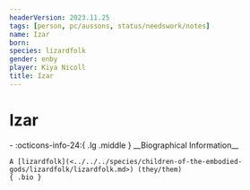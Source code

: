 ```yaml
---
headerVersion: 2023.11.25
tags: [person, pc/aussons, status/needswork/notes]
name: Izar
born:
species: lizardfolk
gender: enby
player: Kiya Nicoll
title: Izar
---
```

# Izar
<div class="grid cards ext-narrow-margin ext-one-column" markdown>
- :octicons-info-24:{ .lg .middle } __Biographical Information__

    A [lizardfolk](<../../../species/children-of-the-embodied-gods/lizardfolk/lizardfolk.md>) (they/them)  
    { .bio }

</div>

